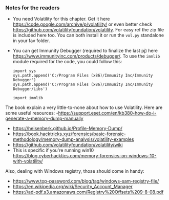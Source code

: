 ### Notes for the readers
- You need Volatility for this chapter. Get it here https://code.google.com/archive/p/volatility/ or even better check https://github.com/volatilityfoundation/volatility. For easy ref the zip file is included here too. You can both install it or run the `vol.py` standalone in your fav folder.
- You can get Immunity Debugger (required to finalize the last pj) here https://www.immunityinc.com/products/debugger/. To use the `immlib` module required for the code, you could follow this: 

  `import sys`<br>
  `sys.path.append('C:/Program Files (x86)/Immunity Inc/Immunity Debugger')`<br>
  `sys.path.append('C:/Program Files (x86)/Immunity Inc/Immunity Debugger/Libs')`<br>

  `import immlib`<br>

The book explain a very little-to-none about how to use Volatility. Here are some useful resources: 
-https://support.eset.com/en/kb380-how-do-i-generate-a-memory-dump-manually
- https://heisenberk.github.io/Profile-Memory-Dump/
- https://book.hacktricks.xyz/forensics/basic-forensic-methodology/memory-dump-analysis/volatility-examples
- https://github.com/volatilityfoundation/volatility/wiki
- This is specific if you're running win10 https://blog.cyberhacktics.com/memory-forensics-on-windows-10-with-volatility/ 

Also, dealing with Windows registry, those should come in handy:
- https://www.top-password.com/blog/tag/windows-sam-registry-file/ 
- https://en.wikipedia.org/wiki/Security_Account_Manager
- https://ad-pdf.s3.amazonaws.com/Registry%20Offsets%209-8-08.pdf
